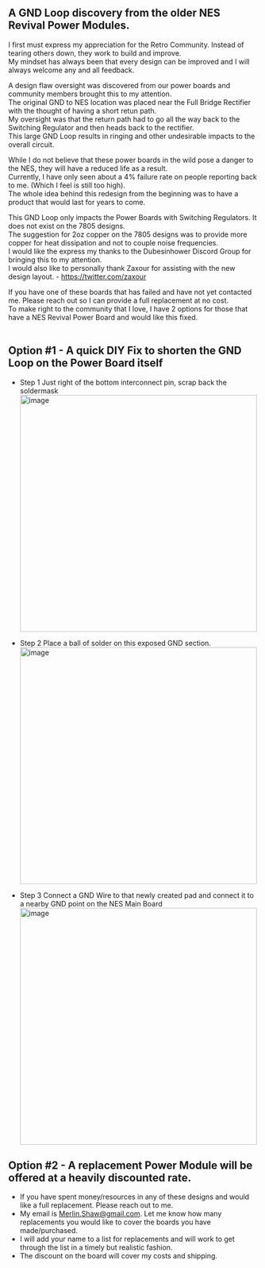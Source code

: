 
## A GND Loop discovery from the older NES Revival Power Modules.  <br>

I first must express my appreciation for the Retro Community.  Instead of tearing others down, they work to build and improve.  <br>
My mindset has always been that every design can be improved and I will always welcome any and all feedback.  <br>

A design flaw oversight was discovered from our power boards and community members brought this to my attention. <br>
The original GND to NES location was placed near the Full Bridge Rectifier with the thought of having a short retun path. <br>
My oversight was that the return path had to go all the way back to the Switching Regulator and then heads back to the rectifier.  <br>
This large GND Loop results in ringing and other undesirable impacts to the overall circuit. <br> 

While I do not believe that these power boards in the wild pose a danger to the NES, they will have a reduced life as a result.  <br>
Currently, I have only seen about a 4% failure rate on people reporting back to me. (Which I feel is still too high).   <br>
The whole idea behind this redesign from the beginning was to have a product that would last for years to come.  <br>

This GND Loop only impacts the Power Boards with Switching Regulators.  It does not exist on the 7805 designs. <br>
The suggestion for 2oz copper on the 7805 designs was to provide more copper for heat dissipation and not to couple noise frequencies. <br>
I would like the express my thanks to the Dubesinhower Discord Group for bringing this to my attention. <br>
I would also like to personally thank Zaxour for assisting with the new design layout. - https://twitter.com/zaxour  <br>

If you have one of these boards that has failed and have not yet contacted me.  Please reach out so I can provide a full replacement at no cost. <br>
To make right to the community that I love,  I have 2 options for those that have a NES Revival Power Board and would like this fixed.  <br>  <br>

## Option #1 - A quick DIY Fix to shorten the GND Loop on the Power Board itself  <br>

- Step 1 Just right of the bottom interconnect pin, scrap back the soldermask  <br>
<img width="477" alt="image" src="https://github.com/ShawMerlin/Project-Notes/assets/70423454/02046060-b7c6-4868-9515-8014584bc00d">   <br>

- Step 2 Place a ball of solder on this exposed GND section.  <br>
<img width="477" alt="image" src="https://github.com/ShawMerlin/Project-Notes/assets/70423454/36140deb-ef84-42a1-8bc5-7efc649354b4">   <br>

- Step 3 Connect a GND Wire to that newly created pad and connect it to a nearby GND point on the NES Main Board <br>
<img width="477" alt="image" src="https://github.com/ShawMerlin/Project-Notes/assets/70423454/67fcb3c9-f568-41c2-84d7-28f514fb76d6">   <br>


## Option #2 - A replacement Power Module will be offered at a heavily discounted rate.  <br>
- If you have spent money/resources in any of these designs and would like a full replacement.  Please reach out to me. <br>
- My email is Merlin.Shaw@gmail.com.  Let me know how many replacements you would like to cover the boards you have made/purchased. <br>
- I will add your name to a list for replacements and will work to get through the list in a timely but realistic fashion. <br>
- The discount on the board will cover my costs and shipping. <br>
